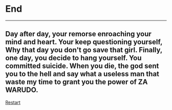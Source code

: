 # End 
----
## Day after day, your remorse enroaching your mind and heart. Your keep questioning yourself, Why that day you don't go save that girl. Finally, one day, you decide to hang yourself. You committed suicide. When you die, the god sent you to the hell and say what a useless man that waste my time to grant you the power of ZA WARUDO. 
[Restart](../home.md)